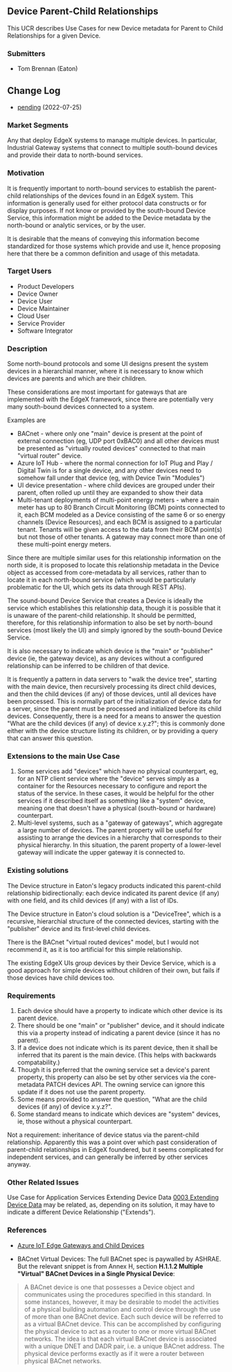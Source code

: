 ## Device Parent-Child Relationships
This UCR describes Use Cases for new Device metadata for Parent to Child Relationships for a given Device.

### Submitters
- Tom Brennan (Eaton)

## Change Log
- [pending](https://github.com/edgexfoundry/edgex-docs/pull/800) (2022-07-25)


### Market Segments
Any that deploy EdgeX systems to manage multiple devices.
In particular, Industrial Gateway systems that connect to multiple south-bound devices
and provide their data to north-bound services.

### Motivation
It is frequently important to north-bound services to establish the parent-child relationships
of the devices found in an EdgeX system. 
This information is generally used for either protocol data constructs or for display purposes.
If not know or provided by the south-bound Device Service, this information might be added 
to the Device metadata by the north-bound or analytic services, or by the user.

It is desirable that the means of conveying this information become standardized for those systems
which provide and use it, hence proposing here that there be a common definition and usage of this metadata.

### Target Users
- Product Developers
- Device Owner
- Device User
- Device Maintainer
- Cloud User
- Service Provider
- Software Integrator

### Description
Some north-bound protocols and some UI designs present the system devices in a hierarchial manner, 
where it is necessary to know which devices are parents and which are their children.

These considerations are most important for gateways that are implemented with the EdgeX framework,
since there are potentially very many south-bound devices connected to a system.

Examples are
* BACnet - where only one "main" device is present at the point of external connection (eg, UDP port 0xBAC0) and all other devices must be presented as "virtually routed devices" connected to that main "virtual router" device.
* Azure IoT Hub - where the normal connection for IoT Plug and Play / Digital Twin is for a single device, and any other devices need to somehow fall under that device (eg, with Device Twin "Modules")
* UI device presentation - where child devices are grouped under their parent, often rolled up until they are expanded to show their data
* Multi-tenant deployments of multi-point energy meters - where a main meter has up to 80 Branch Circuit Monitoring (BCM) points connected to it, each BCM modeled as a Device consisting of the same 6 or so energy channels (Device Resources), and each BCM is assigned to a particular tenant. Tenants will be given access to the data from their BCM point(s) but not those of other tenants. A gateway may connect more than one of these multi-point energy meters.

Since there are multiple similar uses for this relationship information on the north side, it is proposed to locate
this relationship metadata in the Device object as accessed from core-metadata by all services, rather than to 
locate it in each north-bound service (which would be particularly problematic for the UI, which gets its data through REST APIs).

The sound-bound Device Service that creates a Device is ideally the service which establishes this relationship data, though it is possible that it is unaware of the parent-child relationship. It should be permitted, therefore, for this relationship information to also be set by north-bound services (most likely the UI) and simply ignored by the south-bound Device Service.

It is also necessary to indicate which device is the "main" or "publisher" device (ie, the gateway device), 
as any devices without a configured relationship can be inferred to be children of that device.

It is frequently a pattern in data servers to "walk the device tree", starting with the main device, then 
recursively processing its direct child devices, and then the child devices (if any) of those devices, until
all devices have been processed. This is normally part of the initialization of device data for a server,
since the parent must be processed and initialized before its child devices. Consequently, there is a need
for a means to answer the question "What are the child devices (if any) of device x.y.z?"; this is commonly done
either with the device structure listing its children, or by providing a query that can answer this question.

### Extensions to the main Use Case
1. Some services add "devices" which have no physical counterpart, eg, for an NTP client service where the "device" 
serves simply as a container for the Resources necessary to configure and report the status of the service.
In these cases, it would be helpful for the other services if it described itself as something like a "system" device,
meaning one that doesn't have a physical (south-bound or hardware) counterpart.
2. Multi-level systems, such as a "gateway of gateways", which aggregate a large number of devices. The parent
property will be useful for assisting to arrange the devices in a hierarchy that corresponds to their physical hierarchy. 
In this situation, the parent property of a lower-level gateway will indicate the upper gateway it is connected to.

### Existing solutions
The Device structure in Eaton's legacy products indicated this parent-child relationship bidirectionally: each device indicated its parent device (if any) with one field, and its child devices (if any) with a list of IDs.

The Device structure in Eaton's cloud solution is a "DeviceTree", which is a recursive, hierarchial structure of the connected devices, starting with the "publisher" device and its first-level child devices.

There is the BACnet "virtual routed devices" model, but I would not recommend it, as it is too artificial for this  simple relationship.

The existing EdgeX UIs group devices by their Device Service, which is a good approach for simple devices without children of their own, but fails if those devices have child devices too.

### Requirements
1. Each device should have a property to indicate which other device is its parent device.
2. There should be one "main" or "publisher" device, and it should indicate this via a property instead of
indicating a parent device (since it has no parent).
3. If a device does not indicate which is its parent device, then it shall be inferred that its parent is the main device. (This helps with backwards compatability.)
4. Though it is preferred that the owning service set a device's parent property, this property can also be set
by other services via the core-metadata PATCH devices API. The owning service can ignore this update if it does
not use the parent property.
5. Some means provided to answer the question, "What are the child devices (if any) of device x.y.z?".
6. Some standard means to indicate which devices are "system" devices, ie, those without a physical counterpart.

Not a requirement: inheritance of device status via the parent-child relationship. Apparently this was a point
over which past consideration of parent-child relationships in EdgeX foundered, but it seems complicated
for independent services, and can generally be inferred by other services anyway.

### Other Related Issues
Use Case for Application Services Extending Device Data [0003 Extending Device Data](./0003-Extending-Device-Data.md) may be related, 
as, depending on its solution, it may have to indicate a different Device Relationship ("Extends").

### References
- [Azure IoT Edge Gateways and Child Devices](https://docs.microsoft.com/en-us/azure/iot-edge/how-to-connect-downstream-iot-edge-device?view=iotedge-2020-11&tabs=azure-portal)

- BACnet Virtual Devices: The full BACnet spec is paywalled by ASHRAE. But the relevant snippet
is from Annex H, section **H.1.1.2 Multiple "Virtual" BACnet Devices in a Single Physical Device**:

> A BACnet device is one that possesses a Device object and communicates using the procedures specified in this
standard. In some instances, however, it may be desirable to model the activities of a physical building automation 
and control device through the use of more than one BACnet device. Each such device will be referred to as a virtual 
BACnet device. This can be accomplished by configuring the physical device to act as a router to one or more virtual 
BACnet networks. The idea is that each virtual BACnet device is associated with a unique DNET and DADR pair, 
i.e. a unique BACnet address. The physical device performs exactly as if it were a router between physical BACnet 
networks.


